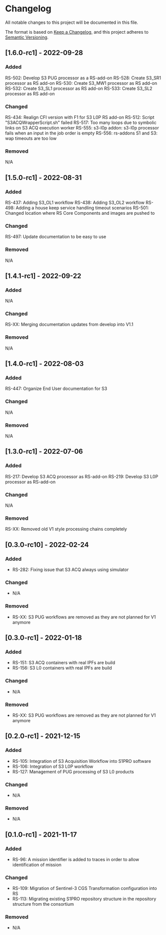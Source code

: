 # Changelog
All notable changes to this project will be documented in this file.

The format is based on [Keep a Changelog](https://keepachangelog.com/en/1.0.0/),
and this project adheres to [Semantic Versioning](https://semver.org/spec/v2.0.0.html).

## [1.6.0-rc1] - 2022-09-28

### Added

RS-502: Develop S3 PUG processor as a RS-add-on
RS-528: Create S3_SR1 processor as RS add-on
RS-530: Create S3_MW1 processor as RS add-on
RS-532: Create S3_SL1 processor as RS add-on
RS-533: Create S3_SL2 processor as RS add-on


### Changed

RS-434: Realign CFI version with F1 for S3 L0P RS add-on
RS-512: Script "S3ACQWrapperScript.sh" failed
RS-517: Too many loops due to symbolic links on S3 ACQ execution worker
RS-555: s3-l0p addon: s3-l0p processor fails when an input in the job order is empty
RS-556: rs-addons S1 and S3: wap timeouts are too low

### Removed
N/A

## [1.5.0-rc1] - 2022-08-31

### Added

RS-437: Adding S3_OL1 workflow
RS-438: Adding S3_OL2 workflow
RS-498: Adding a house keep service handling timeout scenarios
RS-501: Changed location where RS Core Components and images are pushed to

### Changed

RS-497: Update documentation to be easy to use

### Removed
N/A

## [1.4.1-rc1] - 2022-09-22

### Added
N/A

### Changed
RS-XX: Merging documentation updates from develop into V1.1

### Removed
N/A

## [1.4.0-rc1] - 2022-08-03

### Added
RS-447: Organize End User documentation for S3

### Changed
N/A

### Removed
N/A

## [1.3.0-rc1] - 2022-07-06

### Added
RS-217: Develop S3 ACQ processor as RS-add-on
RS-219: Develop S3 L0P processor as RS-add-on

### Changed
N/A

### Removed
RS-XX: Removed old V1 style processing chains completely

## [0.3.0-rc10] - 2022-02-24
### Added
- RS-282: Fixing issue that S3 ACQ always using simulator

### Changed
- N/A

### Removed
- RS-XX: S3 PUG workflows are removed as they are not planned for V1 anymore

## [0.3.0-rc1] - 2022-01-18
### Added
- RS-151: S3 ACQ containers with real IPFs are build
- RS-156: S3 L0 containers with real IPFs are build

### Changed
- N/A

### Removed
- RS-XX: S3 PUG workflows are removed as they are not planned for V1 anymore

## [0.2.0-rc1] - 2021-12-15
### Added
- RS-105: Integration of S3 Acquisition Workflow into S1PRO software
- RS-106: Integration of S3 L0P workflow
- RS-127: Management of PUG processing of S3 L0 products

### Changed
- N/A

### Removed
- N/A

## [0.1.0-rc1] - 2021-11-17
### Added
- RS-96: A mission identifier is added to traces in order to allow identification of mission

### Changed
- RS-109: Migration of Sentinel-3 CGS Transformation configuration into RS
- RS-113: Migrating existing S1PRO repository structure in the repository structure from the consortium

### Removed
- N/A
